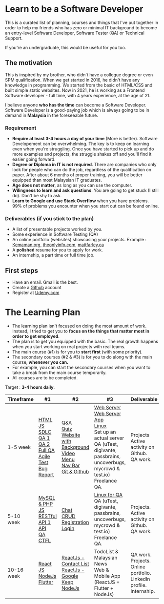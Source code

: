 # Learn to be a Software Developer

This is a curated list of planning, courses and things that I've put together in order to help my friends who has zero or minimal IT background to become an entry-level Software Developer, Software Tester (QA) or Technical Support.

If you're an undergraduate, this would be useful for you too.

## The motivation 
This is inspired by my brother, who didn't have a collegue degree or even SPM qualification. 
When we get started in 2016, he didn't have any knowledge in programming. We started from the basic of HTML/CSS and built simple static websites.
Now in 2021, he is working as a Frontend Software developer - full time, with 4 years experience, at the age of 21. 

I believe anyone **who has the time** can become a Software Developer. Software Developer is a good-paying job which is always going to be in demand in **Malaysia** in the foreseeable future.

### Requirement 
* **Require at least 3-4 hours a day of your time** (More is better). Software Developement can be overwhelming. The key is to keep on learning even when you're struggling. Once you have started to pick up and do more examples and projects, the struggle shakes off and you'll find it easier going forward.
* **Degree or Diploma in IT is not required**. There are companies who only look for people who can do the job, regardless of the qualification on paper. After about 6 months of proper training, you will be better equipped than most Malaysian IT graduates. 
* **Age does not matter**, as long as you can use the computer. 
* **Wilingness to learn and ask questions**. You are going to get stuck (I still do). Don't be shy to ask.
* **Learn to Google and use Stack Overflow** when you have problems. 99% of problems you encounter when you start out can be found online.

### Deliverables (if you stick to the plan)
* A list of presentable projects worked by you.
* Some experience in Software Testing (QA)
* An online portfolio (websites) showcasing your projects. Example : [Kemaman.org](http://www.kemaman.org), [theonlyinfo.com](http://www.theonlyinfo.com), [mattfarley.ca](http://mattfarley.ca)
* A **polished** resume for you to apply for work.
* An internship, a part time or full time job.

## First steps
* Have an email. Gmail is the best.
* Create a [Github](https://github.com/) account 
* Register at [Udemy.com](https://www.udemy.com/)

# The Learning Plan 
* The learning plan isn't focused on doing the most amount of work. Instead, I tried to get you to **focus on the things that matter most in order to get employed.**
* The plan is to get you equipped with the basic. The real growth happens when you start working on real projects with real teams. 
* The main course (#1) is for you to **start first** (with some priority). 
* The secondary courses (#2 & #3) is for you to do along with the main course, **whenever you can.**
* For example, you can start the secondary courses when you want to take a break from the main course temporarily.
* All courses are to be completed.

Target : **3-4 hours daily**.

Timeframe | #1 | #2 | #3 | Deliverable |
--- | --- | --- | --- |--- |
1-5 week | [HTML](https://www.udemy.com/course/html5-fundamentals-for-beginners/) <br/> [JS](https://www.udemy.com/course/javascript-basics-start-coding-in-5-minutes-2019/) <br> [SDLC](https://www.youtube.com/watch?v=gNmrGZSGK1k) <br> [QA 1](https://www.youtube.com/watch?v=T3q6QcCQZQg) <br> [QA 2](https://www.youtube.com/watch?v=goaZTAzsLMk) <br>  [Full QA](https://www.udemy.com/course/software-testing-simple/) <br> [Agile Test](https://www.udemy.com/course/foundations-of-agile-software-testing-j/) <br> [Bug Report](https://academy.test.io/en/articles/2541949-bug-report-requirements)| [Q&A](https://www.udemy.com/course/web-development-projects/) <br> [Quiz](https://www.udemy.com/course/build-a-quiz-app-with-html-css-and-javascript/)<br /> [Website with Background Video](https://www.udemy.com/course/html-css-javascript-tutorial/) <br> [Menu](https://www.udemy.com/course/html-css-javascript-complete-course/) <br> [Nav Bar](https://www.udemy.com/course/html-css-and-javascript/) <br> [Git & Github](https://www.youtube.com/watch?v=RGOj5yH7evk) <br> | [Web Server](https://www.youtube.com/watch?v=9J1nJOivdyw)   <br> [Web Server App](https://www.youtube.com/watch?v=JhpUch6lWMw) <br> [Linux](https://www.udemy.com/course/linux-command-lines-and-administration/) <br/> Set up an actual server <br> QA (uTest, digivante, passbrains, uncoverbugs, mycrowd & test.io) <br> Freelance QA. | Projects <br /> Active activity on Github. <br> QA work.
5-10 week | [MySQL & PHP](https://www.udemy.com/course/php-mysql-tutorial/) <br> [JS](https://www.udemy.com/course/website-development-for-career-progression-and-side-hustle/) <br> [RESTful API 1](https://www.youtube.com/watch?v=7YcW25PHnAA) <br> [API](https://www.youtube.com/watch?v=GZvSYJDk-us) <br> [QA CTFL](https://www.udemy.com/course/istqb-certified-tester-foundation-level-training-ctfl/) | [Chat](https://www.udemy.com/course/real-time-chat-system-using-php-mysql-pdo-and-ajax/) <br> [CRUD](https://www.udemy.com/course/build-crud-application-php-mysql/) <br> [Registration](https://www.udemy.com/course/create-a-dynamic-user-registration-form-from-scratch/) <br> [Login](https://www.udemy.com/course/php-login-and-registration-system/)| [Linux for QA](https://www.udemy.com/course/best-unix-linux-training-for-software-qa-testers/) <br> QA (uTest, digivante, passbrains, uncoverbugs, mycrowd & test.io) <br> Freelance QA.|   Projects.<br /> Active activity on Github. <br> QA work.
10-16 week | [React JS](https://www.youtube.com/watch?v=Ke90Tje7VS0) <br>  [NodeJs](https://www.udemy.com/course/node-js-api-tutorial/) <br> [Flutter](https://www.udemy.com/course/introduction-to-flutter/)| [ReactJs - Contact List](https://www.udemy.com/course/react-js-tuterial/) <br> [ReactJs - Google Keep](https://www.udemy.com/course/react-js-tutorial/) <br> [NodeJs](https://www.udemy.com/course/build-and-deploy-a-nodejs-api/) | TodoList & Malaysian News <br> Web & Mobile App <br>(ReactJS  + Flutter + NodeJs) |  QA work. <br> Projects. <br> Online portfolio. <br> LinkedIn profile. <br /> Internship.
